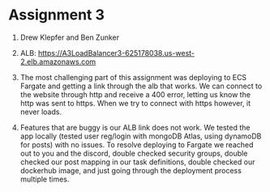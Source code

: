 # Assignment 3

1) Drew Klepfer and Ben Zunker

2) ALB: https://A3LoadBalancer3-625178038.us-west-2.elb.amazonaws.com 

3) The most challenging part of this assignment was deploying to ECS Fargate and getting a link through the alb that works.
    We can connect to the website through http and receive a 400 error, letting us know the http was sent to https. 
    When we try to connect with https however, it never loads.

4) Features that are buggy is our ALB link does not work. We tested the app locally (tested user reg/login with mongoDB Atlas, using dynamoDB
   for posts) with no issues. To resolve deploying to Fargate we reached out to you and the discord, double checked
   security groups, double checked our post mapping in our task definitions, double checked our dockerhub image,
   and just going through the deployment process multiple times. 
